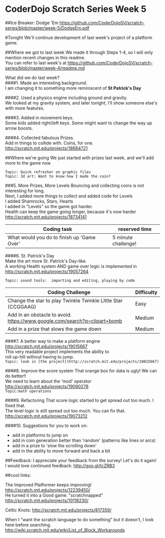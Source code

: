 CoderDojo Scratch Series Week 5
========================

##Ice Breaker: Dodge 'Em
https://github.com/CoderDojoSV/scratch-series/blob/master/week-5/DodgeEm.pdf

#Tonight
We'll continue development of last week's project of a platform game. <br>

##Where we got to last week
We made it through Steps 1-4, so I will only mention recent changes in this readme.<br>	
You can refer to last week's at https://github.com/CoderDojoSV/scratch-series/blob/master/week-4/readme.md

What did we do last week?<br>
####1. Made an interesting background.  <br>
I am changing it to something more reminiscent of <b>St Patrick's Day</b>

####2. Used a physics engine including ground and gravity.<br>
We looked at my gravity system, and later tonight, I'll show someone else's with more features.

####3. Added in movement keys.<br>
Some kids added right/left keys.  Some might want to change the way up arrow boosts.

####4. Collected fabulous Prizes.<br>
Add in things to collide with.  Coins, for one.<br> http://scratch.mit.edu/projects/18684721<br>

##Where we're going
We just started with prizes last week, and we'll add more to the game now<br>

`Topic: Quick refresher on graphic files` <br>
`Topic: 3d art: Want to know how I made the coin?`
 
###5. More Prizes, More Levels
Bouncing and collecting coins is not interesting for long.<br>
Next, I added more things to collect and added code for Levels<br>
I added Shamrocks, Stars, Hearts<br>
I added in "Levels" so the game got harder.<br>
Health can keep the game going longer, because it's now harder<br>
http://scratch.mit.edu/projects/18734141

|Coding task|reserved time|
|---|---|
|What would you do to finish up 'Game Over'|5 minute challenge!

####6. St. Patrick's Day<br>
Make the art more St. Patrick's Day-like.<br>
A working Health system AND game over logic is implemented in
http://scratch.mit.edu/projects/19057264<br>

`Topic: sound tools:  importing and editing, playing by code`

|Coding Challenge|Difficulty|
|---|---|
|Change the star to play Twinkle Twinkle Little Star (CCGGAAG)|Easy|
|Add in an obstacle to avoid.  <br>https://www.google.com/search?q=clipart+bomb |Medium|
|Add in a prize that slows the game down|Medium|

####7. A better way to make a platform engine
http://scratch.mit.edu/projects/19015667<br>
This very readable project implements the ability to<br>
roll up-hill without having to jump.<br>
`Topic: look in [the project](http://scratch.mit.edu/projects/19015667)`

####8. Improve the score system
That orange box for data is ugly!  We can do better!!<br>
We need to learn about the 'mod' operator <br>
http://scratch.mit.edu/projects/19060278 <br>
`Topic:math operations`


####9. Refactoring
That score logic started to get spread out too much.  I fixed that.<br>
The level logic is still spread out too much.  You can fix that.<br>
http://scratch.mit.edu/projects/19073212


####10. Suggestions for you to work on: 
- add in platforms to jump on
- add in coin generation better than 'random' (patterns like lines or arcs)
- add in a prize to 'slow the scrolling down'
- add in the ability to move forward and back a bit

##Feedback: 
I appreciate your feedback from the survey!  Let's do it again!<br>
I would love continued feedback: http://goo.gl/tcZRB3


##cool links:

The Improved Platformer keeps improving!  http://scratch.mit.edu/projects/12239450/ <br>
He turned it into a Good game: "scratchnapped"  http://scratch.mit.edu/projects/10118230/ <br>

Celtic Knots: http://scratch.mit.edu/projects/817359/

When I "want the scratch language to do something" but it doesn't, I look here before searching. http://wiki.scratch.mit.edu/wiki/List_of_Block_Workarounds